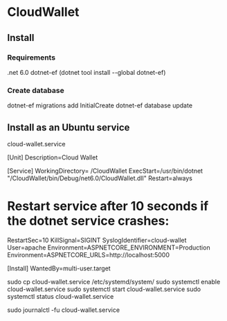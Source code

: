 # CloudWallet
## Install
### Requirements
.net 6.0
dotnet-ef (dotnet tool install --global dotnet-ef)
### Create database
dotnet-ef migrations add InitialCreate
dotnet-ef database update

## Install as an Ubuntu service
cloud-wallet.service

[Unit]
Description=Cloud Wallet

[Service]
WorkingDirectory= <path>/CloudWallet
ExecStart=/usr/bin/dotnet "<path>/CloudWallet/bin/Debug/net6.0/CloudWallet.dll"
Restart=always
# Restart service after 10 seconds if the dotnet service crashes:
RestartSec=10
KillSignal=SIGINT
SyslogIdentifier=cloud-wallet
User=apache
Environment=ASPNETCORE_ENVIRONMENT=Production
Environment=ASPNETCORE_URLS=http://localhost:5000

[Install]
WantedBy=multi-user.target

sudo cp cloud-wallet.service /etc/systemd/system/
sudo systemctl enable cloud-wallet.service
sudo systemctl start cloud-wallet.service
sudo systemctl status cloud-wallet.service

sudo journalctl -fu cloud-wallet.service